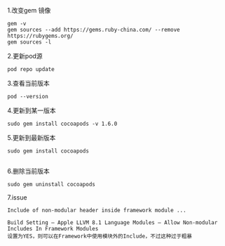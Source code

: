 1.改变gem 镜像

```
gem -v
gem sources --add https://gems.ruby-china.com/ --remove https://rubygems.org/
gem sources -l

```


2.更新pod源

```
pod repo update
```

3.查看当前版本

```
pod --version

```


4.更新到某一版本

```
sudo gem install cocoapods -v 1.6.0

```

5.更新到最新版本

```
sudo gem install cocoapods


```


6.删除当前版本

```
sudo gem uninstall cocoapods

```


7.issue

```
Include of non-modular header inside framework module ...

Build Setting — Apple LLVM 8.1 Language Modules — Allow Non-modular Includes In Framework Modules
设置为YES，则可以在Framework中使用模块外的Include，不过这种过于粗暴

```
